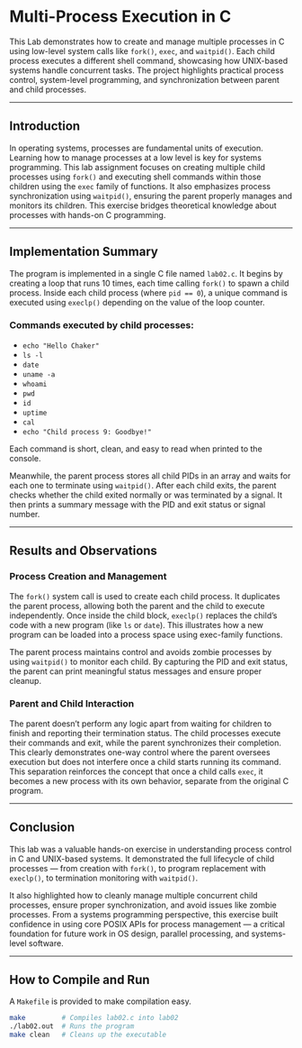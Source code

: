 # Multi-Process Execution in C

This Lab demonstrates how to create and manage multiple processes in C using low-level system calls like `fork()`, `exec`, and `waitpid()`. Each child process executes a different shell command, showcasing how UNIX-based systems handle concurrent tasks. The project highlights practical process control, system-level programming, and synchronization between parent and child processes.

---

## Introduction

In operating systems, processes are fundamental units of execution. Learning how to manage processes at a low level is key for systems programming. This lab assignment focuses on creating multiple child processes using `fork()` and executing shell commands within those children using the `exec` family of functions. It also emphasizes process synchronization using `waitpid()`, ensuring the parent properly manages and monitors its children. This exercise bridges theoretical knowledge about processes with hands-on C programming.

---

## Implementation Summary

The program is implemented in a single C file named `lab02.c`. It begins by creating a loop that runs 10 times, each time calling `fork()` to spawn a child process. Inside each child process (where `pid == 0`), a unique command is executed using `execlp()` depending on the value of the loop counter.

### Commands executed by child processes:
- `echo "Hello Chaker"`
- `ls -l`
- `date`
- `uname -a`
- `whoami`
- `pwd`
- `id`
- `uptime`
- `cal`
- `echo "Child process 9: Goodbye!"`

Each command is short, clean, and easy to read when printed to the console.

Meanwhile, the parent process stores all child PIDs in an array and waits for each one to terminate using `waitpid()`. After each child exits, the parent checks whether the child exited normally or was terminated by a signal. It then prints a summary message with the PID and exit status or signal number.

---

## Results and Observations

### **Process Creation and Management**

The `fork()` system call is used to create each child process. It duplicates the parent process, allowing both the parent and the child to execute independently. Once inside the child block, `execlp()` replaces the child’s code with a new program (like `ls` or `date`). This illustrates how a new program can be loaded into a process space using exec-family functions.

The parent process maintains control and avoids zombie processes by using `waitpid()` to monitor each child. By capturing the PID and exit status, the parent can print meaningful status messages and ensure proper cleanup.

### **Parent and Child Interaction**

The parent doesn’t perform any logic apart from waiting for children to finish and reporting their termination status. The child processes execute their commands and exit, while the parent synchronizes their completion. This clearly demonstrates one-way control where the parent oversees execution but does not interfere once a child starts running its command. This separation reinforces the concept that once a child calls `exec`, it becomes a new process with its own behavior, separate from the original C program.

---

## Conclusion

This lab was a valuable hands-on exercise in understanding process control in C and UNIX-based systems. It demonstrated the full lifecycle of child processes — from creation with `fork()`, to program replacement with `execlp()`, to termination monitoring with `waitpid()`. 

It also highlighted how to cleanly manage multiple concurrent child processes, ensure proper synchronization, and avoid issues like zombie processes. From a systems programming perspective, this exercise built confidence in using core POSIX APIs for process management — a critical foundation for future work in OS design, parallel processing, and systems-level software.

---

## How to Compile and Run

A `Makefile` is provided to make compilation easy.

```bash
make         # Compiles lab02.c into lab02
./lab02.out  # Runs the program
make clean   # Cleans up the executable

